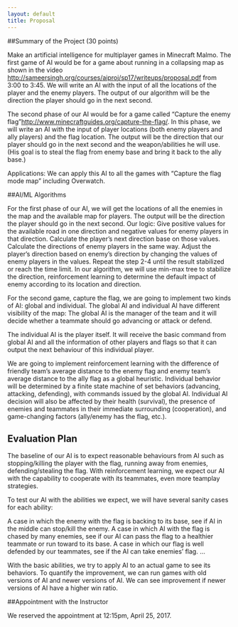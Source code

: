 ```yaml
---
layout: default
title: Proposal
---
```


##Summary of the Project (30 points)


Make an artificial intelligence for multiplayer games in Minecraft Malmo. The first game of AI would be for a game about running in a collapsing map as shown in the video http://sameersingh.org/courses/aiproj/sp17/writeups/proposal.pdf from 3:00 to 3:45. We will write an AI with the input of all the locations of the player and the enemy players. The output of our algorithm will be the direction the player should go in the next second.

The second phase of our AI would be for a game called “Capture the enemy flag”http://www.minecraftguides.org/capture-the-flag/. In this phase, we will write an AI with the input of player locations (both enemy players and ally players) and the flag location. The output will be the direction that our player should go in the next second and the weapon/abilities he will use. (His goal is to steal the flag from enemy base and bring it back to the ally base.)

Applications:
We can apply this AI to all the games with “Capture the flag mode map” including Overwatch.




##AI/ML Algorithms 

For the first phase of our AI, we will get the locations of all the enemies in the map and the available map for players. The output will be the direction the player should go in the next second. Our logic:
Give positive values for the available road in one direction and negative values for enemy players in that direction.
Calculate the player’s next direction base on those values.
Calculate the directions of enemy players in the same way.
Adjust the player’s direction based on enemy’s direction by changing the values of enemy players in the values.
Repeat the step 2-4 until the result stabilized or reach the time limit.
In our algorithm, we will use min-max tree to stabilize the direction, reinforcement learning to determine the default impact of enemy according to its location and direction.



For the second game, capture the flag, we are going to implement two kinds of AI: global and individual. The global AI and individual AI have different visibility of the map:
The global AI is the manager of the team and it will decide whether a teammate should go advancing or attack or defend.

The individual AI is the player itself. It will receive the basic command from global AI and all the information of other players and flags so that it can output the next behaviour of this individual player.

We are going to implement reinforcement learning with the difference of friendly team’s average distance to the enemy flag and enemy team’s average distance to the ally flag as a global heuristic. Individual behavior will be determined by a finite state machine of set behaviors (advancing, attacking, defending), with commands issued by the global AI. Individual AI decision will also be affected by their health (survival), the presence of enemies and teammates in their immediate surrounding (cooperation), and game-changing factors (ally/enemy has the flag, etc.).







## Evaluation Plan

The baseline of our AI is to expect reasonable behaviours from AI such as stopping/killing the player with the flag, running away from enemies, defending/stealing the flag. With reinforcement learning, we expect our AI with the capability to cooperate with its teammates, even more teamplay strategies.

To test our AI with the abilities we expect, we will have several sanity cases for each ability:

A case in which the enemy with the flag is backing to its base, see if AI in the middle can stop/kill the enemy.
A case in which AI with the flag is chased by many enemies, see if our AI can pass the flag to a healthier teammate or run toward to its base.
A case in which our flag is well defended by our teammates, see if the AI can take enemies’ flag.
…


With the basic abilities, we try to apply AI to an actual game to see its behaviors.
To quantify the improvement, we can run games with old versions of AI and newer versions of AI. We can see improvement if newer versions of AI have a higher win ratio.




##Appointment with the Instructor

We reserved the appointment at 12:15pm, April 25, 2017.


